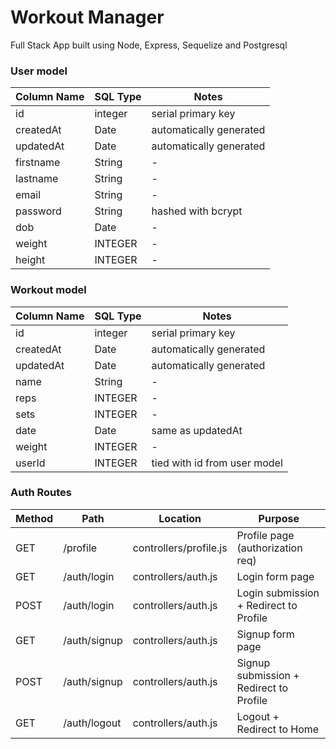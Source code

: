 # Workout Manager
Full Stack App built using Node, Express, Sequelize and Postgresql

### User model

| Column Name | SQL Type | Notes |
| ----------- | -------- | ------------------------------- |
| id | integer | serial primary key |
| createdAt | Date | automatically generated |
| updatedAt | Date | automatically generated |
| firstname | String | - |
| lastname | String | - |
| email | String | - |
| password | String | hashed with bcrypt |
| dob | Date | - |
| weight | INTEGER | - |
| height | INTEGER | - |

### Workout model

| Column Name | SQL Type | Notes |
| ----------- | -------- | ------------------------------- |
| id | integer | serial primary key |
| createdAt | Date | automatically generated |
| updatedAt | Date | automatically generated |
| name | String | - |
| reps | INTEGER | - |
| sets | INTEGER | - |
| date | Date | same as updatedAt |
| weight | INTEGER | - |
| userId | INTEGER | tied with id from user model |

### Auth Routes

| Method | Path | Location | Purpose |
| ------ | ----------------- | ----------------------------- | ------------------------------------------ |
| GET | /profile | controllers/profile.js | Profile page (authorization req) |
| GET | /auth/login | controllers/auth.js | Login form page |
| POST | /auth/login | controllers/auth.js | Login submission + Redirect to Profile |
| GET | /auth/signup | controllers/auth.js | Signup form page |
| POST | /auth/signup | controllers/auth.js |Signup submission + Redirect to Profile |
| GET | /auth/logout | controllers/auth.js |Logout + Redirect to Home |
